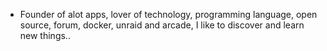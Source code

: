 - Founder of alot apps, lover of technology, programming language, open source, forum, docker, unraid and arcade, I like to discover and learn new things..
  <br>


















































































































































































































































































































































































































































































































































































































































































































































































































































































